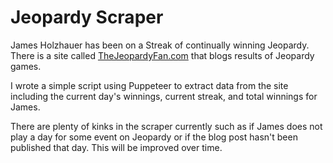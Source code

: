 # Jeopardy Scraper

James Holzhauer has been on a Streak of continually winning Jeopardy. There is a site called [TheJeopardyFan.com](https://thejeopardyfan.com/) that blogs results of Jeopardy games.

I wrote a simple script using Puppeteer to extract data from the site including the current day's winnings, current streak, and total winnings for James.

There are plenty of kinks in the scraper currently such as if James does not play a day for some event on Jeopardy or if the blog post hasn't been published that day. This will be improved over time.
